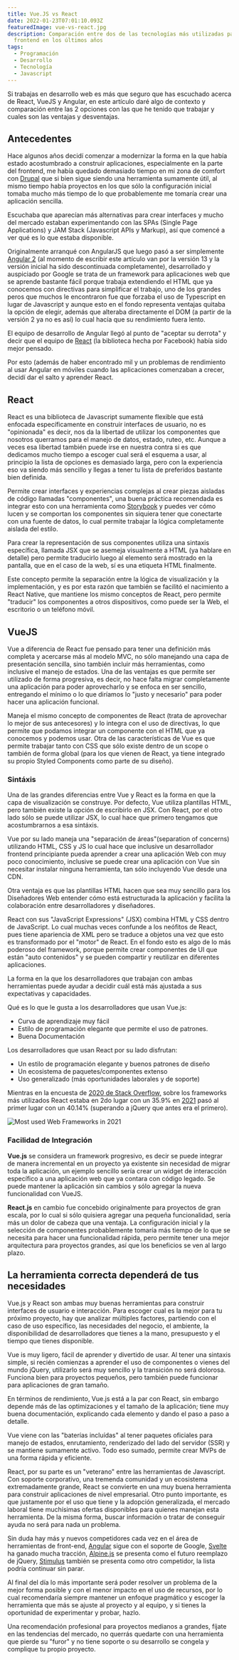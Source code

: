 ```yaml
---
title: Vue.JS vs React
date: 2022-01-23T07:01:10.093Z
featuredImage: vue-vs-react.jpg
description: Comparación entre dos de las tecnologías más utilizadas para
  frontend en los últimos años
tags:
  - Programación
  - Desarrollo
  - Tecnología
  - Javascript
---
```

Si trabajas en desarrollo web es más que seguro que has escuchado acerca de React, VueJS y Angular, en este artículo daré algo de contexto y comparación entre las 2 opciones con las que he tenido que trabajar y cuales son las ventajas y desventajas.

## Antecedentes

Hace algunos años decidí comenzar a modernizar la forma en la que había estado acostumbrado a construir aplicaciones, especialmente en la parte del frontend, me había quedado demasiado tiempo en mi zona de comfort con [Drupal](https://www.drupal.org/) que si bien sigue siendo una herramienta sumamente útil, al mismo tiempo había proyectos en los que sólo la configuración inicial tomaba mucho más tiempo de lo que probablemente me tomaría crear una aplicación sencilla.

Escuchaba que aparecían más alternativas para crear interfaces y mucho del mercado estaban experimentando con las SPAs (Single Page Applications) y JAM Stack (Javascript APIs y Markup), así que comencé a ver qué es lo que estaba disponible.

Originalmente arranqué con AngularJS que luego pasó a ser simplemente [Angular 2](https://angular.io/) (al momento de escribir este artículo van por la versión 13 y la versión inicial ha sido descontinuada completamente), desarrollado y auspiciado por Google se trata de un framework para aplicaciones web que se aprende bastante fácil porque trabaja extendiendo el HTML que ya conocemos con directivas para simplificar el trabajo, uno de los grandes peros que muchos le encontraron fue que forzaba el uso de Typescript en lugar de Javascript y aunque esto en el fondo representa ventajas quitaba la opción de elegir, además que alteraba directamente el DOM (a partir de la versión 2 ya no es así) lo cual hacía que su rendimiento fuera lento.

El equipo de desarrollo de Angular llegó al punto de "aceptar su derrota" y decir que el equipo de [React](https://reactjs.org/) (la biblioteca hecha por Facebook) había sido mejor pensado.

Por esto (además de haber encontrado mil y un problemas de rendimiento al usar Angular en móviles cuando las aplicaciones comenzaban a crecer, decidí dar el salto y aprender React.

## React

React es una biblioteca de Javascript sumamente flexible que está enfocada específicamente en construir interfaces de usuario, no es "opinionada" es decir, nos da la libertad de utilizar los componentes que nosotros querramos para el manejo de datos, estado, ruteo, etc.  Aunque a veces esa libertad también puede irse en nuestra contra si es que dedicamos mucho tiempo a escoger cual será el esquema a usar, al principio la lista de opciones es demasiado larga, pero con la experiencia eso va siendo más sencillo y llegas a tener tu lista de preferidos bastante bien definida.

Permite crear interfaces y experiencias complejas al crear piezas aisladas de código llamadas "componentes", una buena práctica recomendada es integrar esto con una herramienta como [Storybook](https://storybook.js.org/) y puedes ver cómo lucen y se comportan los componentes sin siquiera tener que conectarte con una fuente de datos, lo cual permite trabajar la lógica completamente aislada del estilo.

Para crear la representación de sus componentes utiliza una sintaxis específica, llamada JSX que se asemeja visualmente a HTML (ya hablare en detalle) pero permite traducirlo luego al elemento será mostrado en la pantalla, que en el caso de la web, sí es una etiqueta HTML finalmente.

Este concepto permite la separación entre la lógica de visualización y la implementación, y es por esta razón que también se facilitó el nacimiento a React Native, que mantiene los mismo conceptos de React, pero permite "traducir" los componentes a otros dispositivos, como puede ser la Web, el escritorio o un teléfono móvil.

## VueJS

Vue a diferencia de React fue pensado para tener una definición más completa y acercarse más al modelo MVC, no sólo manejando una capa de presentación sencilla, sino también incluir más herramientas, como inclusive el manejo de estados.   Una de las ventajas es que permite ser utilizado de forma progresiva, es decir, no hace falta migrar completamente una aplicación para poder aprovecharlo y se enfoca en ser sencillo, entregando el mínimo o lo que diríamos lo "justo y necesario" para poder hacer una aplicación funcional.

Maneja el mismo concepto de componentes de React (trata de aprovechar lo mejor de sus antecesores) y lo integra con el uso de directivas, lo que permite que podamos integrar un componente con el HTML que ya conocemos y podemos usar.  Otra de las características de Vue es que permite trabajar tanto con CSS que sólo existe dentro de un scope o también de forma global (para los que vienen de React, ya tiene integrado su propio Styled Components como parte de su diseño).



### Sintáxis

Una de las grandes diferencias entre Vue y React es la forma en que la capa de visualización se construye.  Por defecto, Vue utiliza plantillas HTML, pero también existe la opción de escribirlo en JSX.  Con React, por el otro lado sólo se puede utilizar JSX, lo cual hace que primero tengamos que acostumbrarnos a esa sintáxis.

Vue por su lado maneja una "separación de áreas"(separation of concerns) utilizando HTML, CSS y JS lo cual hace que inclusive un desarrollador frontend principiante pueda aprender a crear una aplicación Web con muy poco conocimiento, inclusive se puede crear una aplicación con Vue sin necesitar instalar ninguna herramienta, tan sólo incluyendo Vue desde una CDN.

Otra ventaja es que las plantillas HTML hacen que sea muy sencillo para los Diseñadores Web entender cómo está estructurada la aplicación y facilita la colaboración entre desarrolladores y diseñadores.

React con sus "JavaScript Expressions" (JSX) combina HTML y CSS dentro de JavaScript.  Lo cual muchas veces confunde a los neófitos de React, pues tiene apariencia de XML pero se traduce a objetos una vez que esto es transformado por el "motor" de React.  En el fondo esto es algo de lo más poderoso del framework, porque permite crear componentes de UI que están "auto contenidos" y se pueden compartir y reutilizar en diferentes aplicaciones.

La forma en la que los desarrolladores que trabajan con ambas herramientas puede ayudar a decidir cuál está más ajustada a sus expectativas y capacidades.

Qué es lo que le gusta a los desarrolladores que usan Vue.js:

* Curva de aprendizaje muy fácil
* Estilo de programación elegante que permite el uso de patrones.
* Buena Documentación

Los desarrolladores que usan React por su lado disfrutan:

* Un estilo de programación elegante y buenos patrones de diseño
* Un ecosistema de paquetes/componentes extenso
* Uso generalizado (más oportunidades laborales y de soporte)

Mientras en la encuesta de [2020 de Stack Overflow,](https://insights.stackoverflow.com/survey/2020#most-popular-technologies) sobre los frameworks más utilizados React estaba en 2do lugar con un 35.9% en [2021](https://insights.stackoverflow.com/survey/2021#section-most-popular-technologies-web-frameworks) pasó al primer lugar con un 40.14% (superando a jQuery que antes era el primero).

![Most used Web Frameworks in 2021](/photos/screen-shot-2022-01-24-at-01.44.51.png "Most used Web Frameworks in 2021")

### Facilidad de Integración 

**Vue.js** se considera un framework progresivo, es decir se puede integrar de manera incremental en un proyecto ya existente sin necesidad de migrar toda la aplicación, un ejemplo sencillo sería crear un widget de interacción específico a una aplicación web que ya contara con código legado.  Se puede mantener la aplicación sin cambios y sólo agregar la nueva funcionalidad con VueJS.

**React.js** en cambio fue concebido originalmente para proyectos de gran escala, por lo cual si sólo quisiera agregar una pequeña funcionalidad, sería más un dolor de cabeza que una ventaja.  La configuración inicial y la selección de componentes probablemente tomaría más tiempo de lo que se necesita para hacer una funcionalidad rápida, pero permite tener una mejor arquitectura para proyectos grandes, así que los beneficios se ven al largo plazo.

## La herramienta correcta dependerá de tus necesidades

Vue.js y React son ambas muy buenas herramientas para construir interfaces de usuario e interacción.  Para escoger cual es la mejor para tu próximo proyecto, hay que analizar múltiples factores, partiendo con el caso de uso específico, las necesidades del negocio, el ambiente, la disponibilidad de desarrolladores que tienes a la mano, presupuesto y el tiempo que tienes disponible.

Vue is muy ligero, fácil de aprender y divertido de usar.  Al tener una sintaxis simple, si recién comienzas a aprender el uso de componentes o vienes del mundo jQuery, utilizarlo será muy sencillo y la transición no será dolorosa.  Funciona bien para proyectos pequeños, pero también puede funcionar para aplicaciones de gran tamaño.

En términos de rendimiento, Vue.js está a la par con React, sin embargo depende más de las optimizaciones y el tamaño de la aplicación; tiene muy buena documentación, explicando cada elemento y dando el paso a paso a detalle.

Vue viene con las "baterías incluídas" al tener paquetes oficiales para manejo de estados, enrutamiento, renderizado del lado del servidor (SSR) y se mantiene sumamente activo. Todo eso sumado, permite crear MVPs de una forma rápida y eficiente.

React, por su parte es un "veterano" entre las herramientas de Javascript.  Con soporte corporativo, una tremenda comunidad y un ecosistema extremadamente grande, React se convierte en una muy buena herramienta para construir aplicaciones de nivel empresarial.  Otro punto importante, es que justamente por el uso que tiene y la adopción generalizada, el mercado laboral tiene muchísimas ofertas disponibles para quienes manejan esta herramienta. De la misma forma, buscar información o tratar de conseguir ayuda no será para nada un problema.

Sin duda hay más y nuevos competidores cada vez en el área de herramientas de front-end, [Angular](https://angular.io/) sigue con el soporte de Google, [Svelte](https://svelte.dev/) ha ganado mucha tracción, [Alpine.js](https://alpinejs.dev/) se presenta como el futuro reemplazo de jQuery, [Stimulus](https://stimulus.hotwired.dev/) también se presenta como otro competidor, la lista podría continuar sin parar.

Al final del día lo más importante será poder resolver un problema de la mejor forma posible y con el menor impacto en el uso de recursos, por lo cual recomendaría siempre mantener un enfoque pragmático y escoger la herramienta que más se ajuste al proyecto y al equipo, y si tienes la oportunidad de experimentar y probar, hazlo.

Una recomendación profesional para proyectos medianos a grandes, fíjate en las tendencias del mercado, no querrás quedarte con una herramienta que pierde su "furor" y no tiene soporte o su desarrollo se congela y complique tu propio proyecto.
